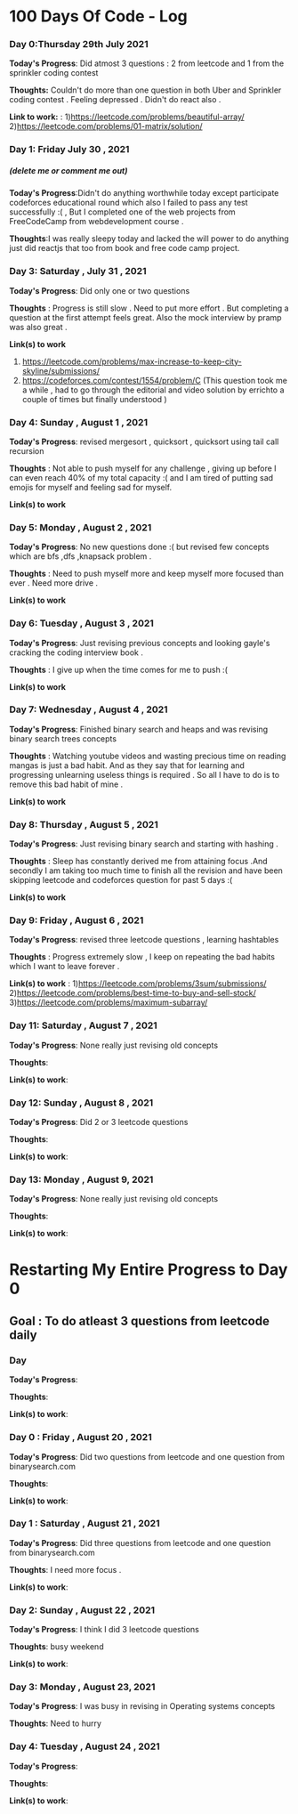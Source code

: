 # 100 Days Of Code - Log

### Day 0:Thursday 29th July 2021 

**Today's Progress**: Did atmost 3 questions  : 2 from leetcode and 1 from the sprinkler coding contest 

**Thoughts:** Couldn't do more  than one question in both Uber and Sprinkler  coding contest . Feeling depressed . Didn't do react also . 

**Link to work:** : 
 1)https://leetcode.com/problems/beautiful-array/
 2)https://leetcode.com/problems/01-matrix/solution/


### Day 1: Friday July 30 , 2021
##### (delete me or comment me out)

**Today's Progress**:Didn't do anything worthwhile today except participate codeforces educational round which also I failed to pass any test successfully :( , But I  completed one of the web projects from FreeCodeCamp from webdevelopment course . 

**Thoughts**:I was really sleepy today and lacked the will power to do anything just did reactjs that too from book and free code camp project.  
 

### Day 3: Saturday ,  July 31 , 2021

**Today's Progress**: Did only one or two questions 

**Thoughts** : Progress is still slow  . Need to put more effort . But completing a question at the first attempt feels great. Also the mock interview by pramp was also great . 

**Link(s) to work**
1. https://leetcode.com/problems/max-increase-to-keep-city-skyline/submissions/
2. https://codeforces.com/contest/1554/problem/C (This question took me a while , had to go through the editorial and video solution by errichto a couple of times but finally understood )

### Day 4: Sunday , August 1 , 2021 

**Today's Progress**: revised mergesort , quicksort , quicksort using tail call recursion 

**Thoughts** : Not able to push myself for any challenge , giving up before I can even reach 40% of my total capacity :( and I am tired of putting sad emojis  for myself and feeling sad for myself. 

**Link(s) to work**

### Day 5: Monday , August 2 , 2021 

**Today's Progress**: No  new questions done :( but revised few concepts  which are bfs ,dfs ,knapsack problem  .

**Thoughts** : Need to push myself more and keep myself more focused than ever . Need more drive .

**Link(s) to work**


### Day 6: Tuesday , August 3 , 2021 

**Today's Progress**: Just revising previous concepts and looking gayle's cracking the coding interview  book . 

**Thoughts** : I give up when the time comes for me to push :(

**Link(s) to work**

### Day 7: Wednesday , August 4 , 2021 

**Today's Progress**: Finished binary search and heaps and was revising binary search trees concepts 

**Thoughts** : Watching youtube videos and wasting precious time on reading mangas is just a bad habit. And as they say that for learning and progressing unlearning useless things is required . So all I have to do is to remove this bad habit of mine .

**Link(s) to work**


### Day 8: Thursday , August 5 , 2021 

**Today's Progress**: Just revising binary search and starting with hashing  . 

**Thoughts** : Sleep has constantly derived me from attaining focus .And secondly I am taking too much time to finish all the revision and have been skipping leetcode and codeforces question  for past 5 days :(

**Link(s) to work**

### Day 9: Friday , August 6 , 2021 

**Today's Progress**: revised three leetcode questions , learning hashtables 

**Thoughts** : Progress extremely slow , I keep on repeating the bad habits which I want to leave forever .

**Link(s) to work** : 
1)https://leetcode.com/problems/3sum/submissions/
2)https://leetcode.com/problems/best-time-to-buy-and-sell-stock/
3)https://leetcode.com/problems/maximum-subarray/


### Day 11: Saturday , August 7 , 2021 

**Today's Progress**: None really just revising old concepts 

**Thoughts**:

**Link(s) to work**:


### Day 12: Sunday , August 8 , 2021 

**Today's Progress**: Did 2 or 3 leetcode questions 

**Thoughts**:

**Link(s) to work**:

### Day 13: Monday , August  9, 2021 

**Today's Progress**: None really just revising old concepts 

**Thoughts**:

**Link(s) to work**:
 

# Restarting My Entire Progress to Day 0 

## Goal : To do atleast 3 questions from leetcode daily 

### Day 

**Today's Progress**: 

**Thoughts**:

**Link(s) to work**:


### Day 0 : Friday , August 20 , 2021 

**Today's Progress**: Did two questions from leetcode and one question from binarysearch.com

**Thoughts**: 

**Link(s) to work**:

### Day 1 : Saturday , August 21 , 2021

**Today's Progress**: Did three questions from leetcode and one question from binarysearch.com

**Thoughts**: I need more focus . 

**Link(s) to work**:

### Day 2: Sunday  , August 22 , 2021 

**Today's Progress**: I think I did 3 leetcode questions 

**Thoughts**: busy weekend

**Link(s) to work**:

### Day 3: Monday  , August 23, 2021 

**Today's Progress**: I was busy in revising in Operating systems concepts 

**Thoughts**: Need to hurry 

### Day 4: Tuesday , August 24 , 2021 

**Today's Progress**: 

**Thoughts**:

**Link(s) to work**: